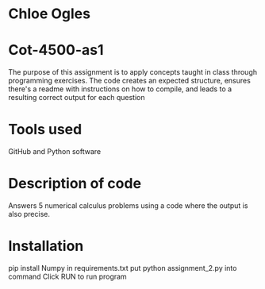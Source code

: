 # Chloe Ogles
# Cot-4500-as1

The purpose of this assignment is to apply concepts taught in class through programming exercises. The code creates an expected structure, ensures there's a readme with instructions on how to compile, and leads to a resulting correct output for each question

# Tools used
GitHub and Python software

# Description of code
Answers 5 numerical calculus problems using a code where the output is also precise.

# Installation
pip install Numpy in requirements.txt
put python assignment_2.py into command
Click RUN to run program
